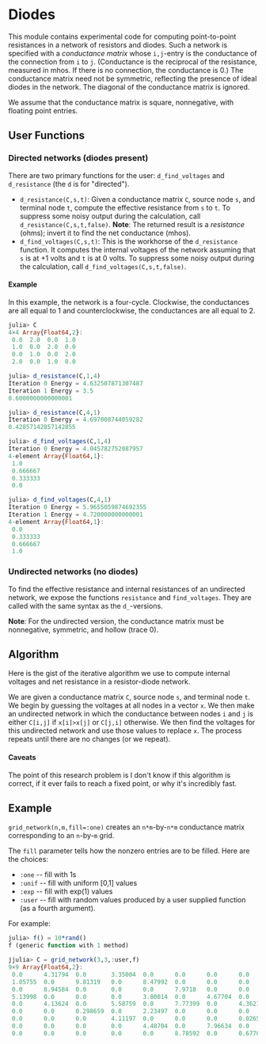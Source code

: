 # Diodes

This module contains experimental code for computing point-to-point
resistances in a network of resistors and diodes. Such a network is
specified with a *conductance matrix* whose `i,j`-entry is the
conductance of the connection from `i` to `j`.
(Conductance is the reciprocal of the resistance, measured in mhos.
If there is no connection, the conductance is 0.) The conductance
matrix need not be symmetric, reflecting the presence of ideal diodes
in the network. The diagonal of the conductance matrix is ignored.

We assume that the conductance matrix is square, nonnegative, with
floating point entries.

## User Functions

### Directed networks (diodes present)

There are two primary functions for the user: `d_find_voltages` and
`d_resistance` (the `d` is for "directed").

* `d_resistance(C,s,t)`: Given a conductance matrix `C`, source node
`s`, and terminal node `t`, compute the effective resistance from
`s` to `t`. To suppress some noisy output during the calculation,
call `d_resistance(C,s,t,false)`. **Note**: The returned result is a
*resistance* (ohms); invert it to find the net conductance (mhos).
* `d_find_voltages(C,s,t)`: This is the workhorse of the `d_resistance`
function. It computes the internal voltages of the network assuming that
`s` is at +1 volts and `t` is at 0 volts. To suppress some noisy
output during the calculation, call `d_find_voltages(C,s,t,false)`.

#### Example

In this example, the network is a four-cycle. Clockwise, the
conductances are all equal to 1 and counterclockwise, the
conductances are all equal to 2.

```julia
julia> C
4×4 Array{Float64,2}:
 0.0  2.0  0.0  1.0
 1.0  0.0  2.0  0.0
 0.0  1.0  0.0  2.0
 2.0  0.0  1.0  0.0

julia> d_resistance(C,1,4)
Iteration 0	Energy = 4.632507871307487
Iteration 1	Energy = 3.5
0.6000000000000001

julia> d_resistance(C,4,1)
Iteration 0	Energy = 4.697008744059282
0.42857142857142855

julia> d_find_voltages(C,1,4)
Iteration 0	Energy = 4.045782752087957
4-element Array{Float64,1}:
 1.0     
 0.666667
 0.333333
 0.0     

julia> d_find_voltages(C,4,1)
Iteration 0	Energy = 5.9655059874692355
Iteration 1	Energy = 4.720000000000001
4-element Array{Float64,1}:
 0.0     
 0.333333
 0.666667
 1.0     
```

### Undirected networks (no diodes)

To find the effective resistance and internal resistances of
an undirected network, we expose the functions
`resistance` and `find_voltages`. They are called with the
same syntax as the `d_`-versions.  

**Note**: For the undirected version, the conductance matrix
must be nonnegative, symmetric, and hollow (trace 0).

## Algorithm

Here is the gist of the iterative algorithm we use to compute
internal voltages and net resistance in a resistor-diode network.

We are given a conductance matrix `C`, source node `s`, and
terminal node `t`. We begin by guessing the voltages at all nodes
in a vector `x`. We then make an undirected network in which
the conductance between nodes `i` and `j` is either `C[i,j]` if `x[i]>x[j]`
or `C[j,i]` otherwise. We then find the voltages
for this undirected network and use those values to replace `x`.
The process repeats until there are no changes (or we repeat).

#### Caveats

The point of this research problem is I don't know if this
algorithm is correct, if it ever fails to reach a fixed point,
or why it's incredibly fast.


## Example

`grid_network(n,m,fill=:one)` creates an `n*m`-by-`n*m` conductance matrix
corresponding to an `n`-by-`m` grid.

The `fill` parameter tells how the nonzero entries are to be filled. Here
are the choices:
* `:one` -- fill with 1s
* `:unif` -- fill with uniform [0,1] values
* `:exp` -- fill with exp(1) values
* `:user` -- fill with random values produced by a user supplied function
(as a fourth argument).

For example:
```julia
julia> f() = 10*rand()
f (generic function with 1 method)

jjulia> C = grid_network(3,3,:user,f)
9×9 Array{Float64,2}:
 0.0      4.31794  0.0       3.35004  0.0      0.0      0.0      0.0        0.0    
 1.05755  0.0      9.81319   0.0      8.47992  0.0      0.0      0.0        0.0    
 0.0      8.94584  0.0       0.0      0.0      7.9718   0.0      0.0        0.0    
 5.13998  0.0      0.0       0.0      3.80014  0.0      4.67704  0.0        0.0    
 0.0      4.13624  0.0       5.58759  0.0      7.77399  0.0      4.36219    0.0    
 0.0      0.0      0.298659  0.0      2.23497  0.0      0.0      0.0        2.64091
 0.0      0.0      0.0       4.11197  0.0      0.0      0.0      0.0265038  0.0    
 0.0      0.0      0.0       0.0      4.48704  0.0      7.96634  0.0        5.62822
 0.0      0.0      0.0       0.0      0.0      8.78592  0.0      0.677026   0.0    
```
